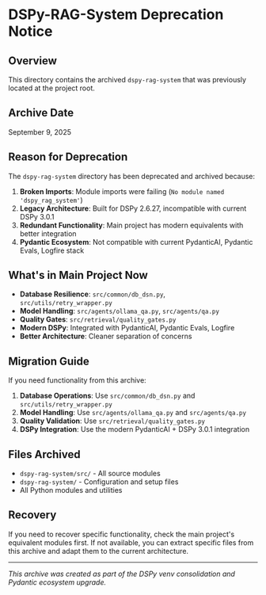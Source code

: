# DSPy-RAG-System Deprecation Notice

## Overview
This directory contains the archived `dspy-rag-system` that was previously located at the project root.

## Archive Date
September 9, 2025

## Reason for Deprecation
The `dspy-rag-system` directory has been deprecated and archived because:

1. **Broken Imports**: Module imports were failing (`No module named 'dspy_rag_system'`)
2. **Legacy Architecture**: Built for DSPy 2.6.27, incompatible with current DSPy 3.0.1
3. **Redundant Functionality**: Main project has modern equivalents with better integration
4. **Pydantic Ecosystem**: Not compatible with current PydanticAI, Pydantic Evals, Logfire stack

## What's in Main Project Now
- **Database Resilience**: `src/common/db_dsn.py`, `src/utils/retry_wrapper.py`
- **Model Handling**: `src/agents/ollama_qa.py`, `src/agents/qa.py`
- **Quality Gates**: `src/retrieval/quality_gates.py`
- **Modern DSPy**: Integrated with PydanticAI, Pydantic Evals, Logfire
- **Better Architecture**: Cleaner separation of concerns

## Migration Guide
If you need functionality from this archive:

1. **Database Operations**: Use `src/common/db_dsn.py` and `src/utils/retry_wrapper.py`
2. **Model Handling**: Use `src/agents/ollama_qa.py` and `src/agents/qa.py`
3. **Quality Validation**: Use `src/retrieval/quality_gates.py`
4. **DSPy Integration**: Use the modern PydanticAI + DSPy 3.0.1 integration

## Files Archived
- `dspy-rag-system/src/` - All source modules
- `dspy-rag-system/` - Configuration and setup files
- All Python modules and utilities

## Recovery
If you need to recover specific functionality, check the main project's equivalent modules first. If not available, you can extract specific files from this archive and adapt them to the current architecture.

---
*This archive was created as part of the DSPy venv consolidation and Pydantic ecosystem upgrade.*
